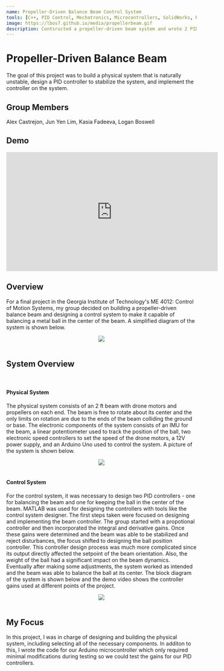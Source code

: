 ```yaml
---
name: Propeller-Driven Balance Beam Control System
tools: [C++, PID Control, Mechatronics, Microcontrollers, SolidWorks, Rapid Prototyping]
image: https://lbos7.github.io/media/propellerbeam.gif
description: Contsructed a propeller-driven beam system and wrote 2 PID controllers to balance a ball in the center of the beam
---
```


# Propeller-Driven Balance Beam
The goal of this project was to build a physical system that is naturally unstable, design a PID controller to stabilize the system, and implement the controller on the system.
<br>

## Group Members
Alex Castrejon, Jun Yen Lim, Kasia Fadeeva, Logan Boswell
<br>

## Demo
<center><iframe width="560" height="315" src="https://www.youtube.com/embed/OrUmdi8MH_U?si=J97v_IkzCE4vNLnD" title="YouTube video player" frameborder="0" allow="accelerometer; autoplay; clipboard-write; encrypted-media; gyroscope; picture-in-picture; web-share" referrerpolicy="strict-origin-when-cross-origin" allowfullscreen></iframe></center>

## Overview
For a final project in the Georgia Institute of Technology's ME 4012: Control of Motion Systems, my group decided on building a propeller-driven balance beam and designing a control system to make it capable of balancing a metal ball in the center of the beam. A simplified diagram of the system is shown below.
<br>
<center><img src="{{ site.url }}{{ site.baseurl }}/media/propellerbeam_diagram.jpg"/></center>
<br>

## System Overview
<br>

#### Physical System
The physical system consists of an 2 ft beam with drone motors and propellers on each end. The beam is free to rotate about its center and the only limits on rotation are due to the ends of the beam colliding the ground or base. The electronic components of the system consists of an IMU for the beam, a linear potentiometer used to track the position of the ball, two electronic speed controllers to set the speed of the drone motors, a 12V power supply, and an Arduino Uno used to control the system. A picture of the system is shown below.
<br>
<center><img src="{{ site.url }}{{ site.baseurl }}/media/propellerbeam.jpg"/></center>
<br>

#### Control System
For the control system, it was necessary to design two PID controllers - one for balancing the beam and one for keeping the ball in the center of the beam. MATLAB was used for designing the controllers with tools like the control system designer. The first steps taken were focused on designing and implementing the beam controller. The group started with a propotional controller and then incorporated the integral and derivative gains. Once these gains were determined and the beam was able to be stabilized and reject disturbances, the focus shifted to designing the ball position controller. This controller design process was much more complicated since its output directly affected the setpoint of the beam orientation. Also, the weight of the ball had a significant impact on the beam dynamics. Eventually after making some adjustments, the system worked as intended and the beam was able to balance the ball at its center. The block diagram of the system is shown below and the demo video shows the controller gains used at different points of the project.
<br>
<center><img src="{{ site.url }}{{ site.baseurl }}/media/propellerbeam_block_diagram.jpg"/></center>
<br>

## My Focus
In this project, I was in charge of designing and building the physical system, including selecting all of the necessary components. In additon to this, I wrote the code for our Arduino microcontroller which only required minimal modifications during testing so we could test the gains for our PID controllers.